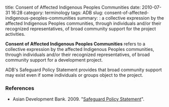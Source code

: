 title: Consent of Affected Indigenous Peoples Communities
date: 2010-07-31 16:28
category: terminology
tags: ADB
slug: consent-of-affected-indigenous-peoples-communities
summary: : a collective expression by the affected Indigenous Peoples communities, through individuals and/or their recognized representatives, of broad community support for the project activities.

**Consent of Affected Indigenous Peoples Communities** refers to a collective expression by the affected Indigenous Peoples communities, through individuals and/or their recognized representatives, of broad community support for a development project.

ADB's Safeguard Policy Statement provides that broad community support may exist even if some individuals or groups object to the project.


### References

* Asian Development Bank. 2009. "[Safeguard Policy Statement](http://www.adb.org/sites/default/files/institutional-document/32056/safeguard-policy-statement-june2009.pdf)".
